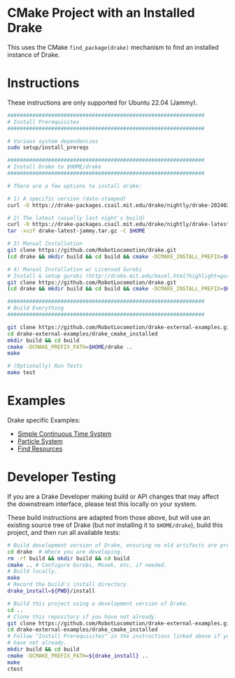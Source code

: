 # CMake Project with an Installed Drake

This uses the CMake `find_package(drake)` mechanism to find an installed instance of Drake.

# Instructions

These instructions are only supported for Ubuntu 22.04 (Jammy).

```bash
###############################################################
# Install Prerequisites
###############################################################

# Various system dependencies
sudo setup/install_prereqs

###############################################################
# Install Drake to $HOME/drake
###############################################################

# There are a few options to install drake:

# 1) A specific version (date-stamped)
curl -O https://drake-packages.csail.mit.edu/drake/nightly/drake-20240214-jammy.tar.gz

# 2) The latest (usually last night's build)
curl -O https://drake-packages.csail.mit.edu/drake/nightly/drake-latest-jammy.tar.gz
tar -xvzf drake-latest-jammy.tar.gz -C $HOME

# 3) Manual Installation
git clone https://github.com/RobotLocomotion/drake.git
(cd drake && mkdir build && cd build && cmake -DCMAKE_INSTALL_PREFIX=$HOME/drake .. && make)

# 4) Manual Installation w/ Licensed Gurobi
# Install & setup gurobi (http://drake.mit.edu/bazel.html?highlight=gurobi#install-on-ubuntu)
git clone https://github.com/RobotLocomotion/drake.git
(cd drake && mkdir build && cd build && cmake -DCMAKE_INSTALL_PREFIX=$HOME/drake -DWITH_GUROBI=ON .. && make)

###############################################################
# Build Everything
###############################################################

git clone https://github.com/RobotLocomotion/drake-external-examples.git
cd drake-external-examples/drake_cmake_installed
mkdir build && cd build
cmake -DCMAKE_PREFIX_PATH=$HOME/drake ..
make

# (Optionally) Run Tests
make test
```

# Examples

Drake specific Examples:

* [Simple Continuous Time System](src/simple_continuous_time_system/README.md)
* [Particle System](src/particle)
* [Find Resources](src/find_resource/README.md)

# Developer Testing

If you are a Drake Developer making build or API changes that may affect the
downstream interface, please test this locally on your system.

These build instructions are adapted from those above, but will use an existing
source tree of Drake (but *not* installing it to `$HOME/drake`),
build this project, and then run all available tests:

```bash
# Build development version of Drake, ensuring no old artifacts are present.
cd drake  # Where you are developing.
rm -rf build && mkdir build && cd build
cmake .. # Configure Gurobi, Mosek, etc, if needed.
# Build locally.
make
# Record the build's install directory.
drake_install=${PWD}/install

# Build this project using a development version of Drake.
cd ..
# Clone this repository if you have not already.
git clone https://github.com/RobotLocomotion/drake-external-examples.git
cd drake-external-examples/drake_cmake_installed
# Follow "Install Prerequisites" in the instructions linked above if you
# have not already.
mkdir build && cd build
cmake -DCMAKE_PREFIX_PATH=${drake_install} ..
make
ctest
```
